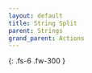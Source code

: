 ```yaml
---
layout: default
title: String Split
parent: Strings
grand_parent: Actions
---
```

{: .fs-6 .fw-300 }
